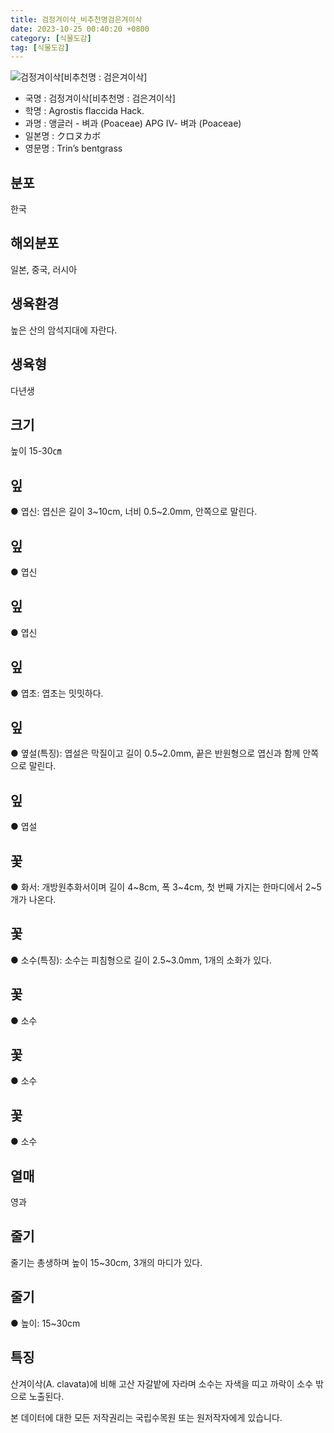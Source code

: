 ```yaml
---
title: 검정겨이삭_비추천명검은겨이삭
date: 2023-10-25 00:40:20 +0800
category: [식물도감]
tag: [식물도감]
---
```




![검정겨이삭[비추천명 : 검은겨이삭]](/fileUpload/plants/basic/Gramineae/Agrostis/14246/14246_1_th2.JPG)
- 국명 : 검정겨이삭[비추천명 : 검은겨이삭]
- 학명 : Agrostis flaccida Hack.
- 과명 : 앵글러 - 벼과 (Poaceae) APG Ⅳ- 벼과 (Poaceae)
- 일본명 : クロヌカボ
- 영문명 : Trin’s bentgrass


## 분포
한국
## 해외분포
일본, 중국, 러시아
## 생육환경
높은 산의 암석지대에 자란다.
## 생육형
다년생
## 크기
높이 15-30㎝
## 잎
● 엽신: 엽신은 길이 3~10cm, 너비 0.5~2.0mm, 안쪽으로 말린다.
## 잎
● 엽신
## 잎
● 엽신
## 잎
● 엽초: 엽초는 밋밋하다.
## 잎
● 옆설(특징): 엽설은 막질이고 길이 0.5~2.0mm, 끝은 반원형으로 엽신과 함께 안쪽으로 말린다.
## 잎
● 엽설
## 꽃
● 화서: 개방원추화서이며 길이 4~8cm, 폭 3~4cm, 첫 번째 가지는 한마디에서 2~5개가 나온다.
## 꽃
● 소수(특징): 소수는 피침형으로 길이 2.5~3.0mm, 1개의 소화가 있다.
## 꽃
● 소수
## 꽃
● 소수
## 꽃
● 소수
## 열매
영과
## 줄기
줄기는 총생하며 높이 15~30cm, 3개의 마디가 있다.
## 줄기
● 높이: 15~30cm
## 특징
산겨이삭(A. clavata)에 비해 고산 자갈밭에 자라며 소수는 자색을 띠고 까락이 소수 밖으로 노출된다.






본 데이터에 대한 모든 저작권리는 국립수목원 또는 원저작자에게 있습니다.
